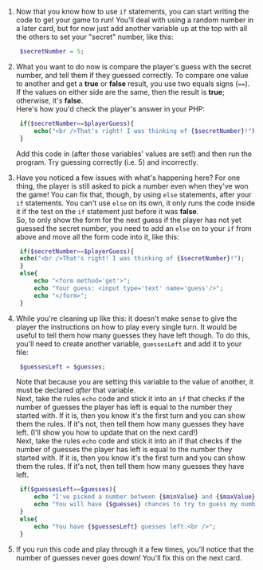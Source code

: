 1. Now that you know how to use `if` statements, you can start writing the code to get your game to run! You'll deal with using a random number in a later card, but for now just add another variable up at the top with all the others to set your "secret" number, like this:
   ```php
    $secretNumber = 5;
   ```
2. What you want to do now is compare the player's guess with the secret number, and tell them if they guessed correctly. To compare one value to another and get a **true** or **false** result, you use two equals signs \(`==`\). If the values on either side are the same, then the result is **true**; otherwise, it's **false**.  
   Here's how you'd check the player's answer in your PHP:

   ```php
    if($secretNumber==$playerGuess){
        echo("<br />That's right! I was thinking of {$secretNumber}!");
    }
   ```

   Add this code in \(after those variables' values are set!\) and then run the program. Try guessing correctly \(i.e. 5\) and incorrectly.

3. Have you noticed a few issues with what's happening here? For one thing, the player is still asked to pick a number even when they've won the game! You can fix that, though, by using `else` statements, after your `if` statements. You can't use `else` on its own, it only runs the code inside it if the test on the `if` statement just before it was **false**.  
   So, to only show the form for the next guess if the player has not yet guessed the secret number, you need to add an `else` on to your `if` from above and move all the form code into it, like this:

   ```php
    if($secretNumber==$playerGuess){
    echo("<br />That's right! I was thinking of {$secretNumber}!");
    }
    else{
        echo "<form method='get'>";
        echo "Your guess: <input type='text' name='guess'/>";
        echo "</form>";   
    }
   ```

4. While you're cleaning up like this: it doesn't make sense to give the player the instructions on how to play every single turn. It would be useful to tell them how many guesses they have left though. To do this, you'll need to create another variable, `guessesLeft` and add it to your file:

   ```php
    $guessesLeft = $guesses;
   ```

   Note that because you are setting this variable to the value of another, it must be declared _after_ that variable.  
    Next, take the rules `echo` code and stick it into an `if` that checks if the number of guesses the player has left is equal to the number they started with. If it is, then you know it's the first turn and you can show them the rules. If it's not, then tell them how many guesses they have left. \(I'll show you how to update that on the next card!\)  
    Next, take the rules `echo` code and stick it into an if that checks if the number of guesses the player has left is equal to the number they started with. If it is, then you know it's the first turn and you can show them the rules. If it's not, then tell them how many guesses they have left.

   ```php
    if($guessesLeft==$guesses){
        echo "I've picked a number between {$minValue} and {$maxValue}<br />";
        echo "You will have {$guesses} chances to try to guess my number!<br />";
    }
    else{
        echo "You have {$guessesLeft} guesses left.<br />";
    }
   ```

5. If you run this code and play through it a few times, you'll notice that the number of guesses never goes down! You'll fix this on the next card.



